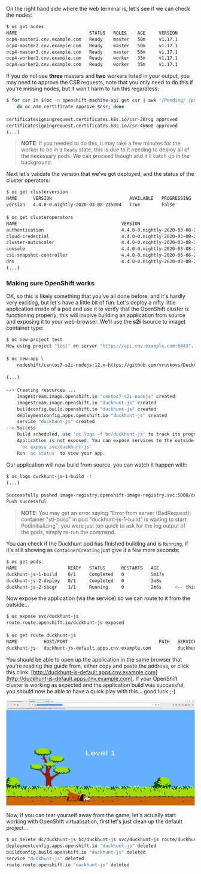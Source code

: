 On the right hand side where the web terminal is, let's see if we can check the nodes:

~~~bash
$ oc get nodes
NAME                           STATUS   ROLES    AGE     VERSION
ocp4-master1.cnv.example.com   Ready    master   50m     v1.17.1
ocp4-master2.cnv.example.com   Ready    master   50m     v1.17.1
ocp4-master3.cnv.example.com   Ready    master   50m     v1.17.1
ocp4-worker1.cnv.example.com   Ready    worker   35m     v1.17.1
ocp4-worker2.cnv.example.com   Ready    worker   35m     v1.17.1
~~~

If you do not see **three** masters and **two** workers listed in your output, you may need to approve the CSR requests, note that you only need to do this if you're missing nodes, but it won't harm to run this regardless:

~~~bash
$ for csr in $(oc -n openshift-machine-api get csr | awk '/Pending/ {print $1}'); \
	do oc adm certificate approve $csr; done

certificatesigningrequest.certificates.k8s.io/csr-26rcg approved
certificatesigningrequest.certificates.k8s.io/csr-4k6n8 approved
(...)
~~~

> **NOTE**: If you needed to do this, it may take a few minutes for the worker to be in a `Ready` state, this is due to it needing to deploy all of the necessary pods. We can proceed though and it'll catch up in the background.



Next let's validate the version that we've got deployed, and the status of the cluster operators:



~~~bash
$ oc get clusterversion
NAME      VERSION                             AVAILABLE   PROGRESSING   SINCE   STATUS
version   4.4.0-0.nightly-2020-03-08-235004   True        False         28m     Cluster version is 4.4.0-0.nightly-2020-03-08-235004

$ oc get clusteroperators
NAME                                       VERSION                             AVAILABLE   PROGRESSING   DEGRADED   SINCE
authentication                             4.4.0-0.nightly-2020-03-08-235004   True        False         False      33m
cloud-credential                           4.4.0-0.nightly-2020-03-08-235004   True        False         False      54m
cluster-autoscaler                         4.4.0-0.nightly-2020-03-08-235004   True        False         False      42m
console                                    4.4.0-0.nightly-2020-03-08-235004   True        False         False      32m
csi-snapshot-controller                    4.4.0-0.nightly-2020-03-08-235004   True        False         False      39m
dns                                        4.4.0-0.nightly-2020-03-08-235004   True        False         False      51m
(...)
~~~



### Making sure OpenShift works

OK, so this is likely something that you've all done before, and it's hardly very exciting, but let's have a little bit of fun. Let's deploy a nifty little application inside of a pod and use it to verify that the OpenShift cluster is functioning properly; this will involve building an application from source and exposing it to your web-browser. We'll use the **s2i** (source to image) container type:

~~~bash
$ oc new-project test
Now using project "test" on server "https://api.cnv.example.com:6443".

$ oc new-app \
	nodeshift/centos7-s2i-nodejs:12.x~https://github.com/vrutkovs/DuckHunt-JS

(...)

--> Creating resources ...
    imagestream.image.openshift.io "centos7-s2i-nodejs" created
    imagestream.image.openshift.io "duckhunt-js" created
    buildconfig.build.openshift.io "duckhunt-js" created
    deploymentconfig.apps.openshift.io "duckhunt-js" created
    service "duckhunt-js" created
--> Success
    Build scheduled, use 'oc logs -f bc/duckhunt-js' to track its progress.
    Application is not exposed. You can expose services to the outside world by executing one or more of the commands below:
     'oc expose svc/duckhunt-js'
    Run 'oc status' to view your app.
~~~



Our application will now build from source, you can watch it happen with:

~~~bash
$ oc logs duckhunt-js-1-build -f
(...)

Successfully pushed image-registry.openshift-image-registry.svc:5000/default/duckhunt-js:latest@sha256:4d0186040826a4be9d678459c5d6831e107a60c403d65a0da77fb076ff89084c
Push successful
~~~

> **NOTE**: You may get an error saying "Error from server (BadRequest): container "sti-build" in pod "duckhunt-js-1-build" is waiting to start: PodInitializing"; you were just too quick to ask for the log output of the pods, simply re-run the command.



You can check if the Duckhunt pod has finished building and is `Running`, if it's still showing as `ContainerCreating` just give it a few more seconds:

~~~bash
$ oc get pods
NAME                   READY   STATUS      RESTARTS   AGE
duckhunt-js-1-build    0/1     Completed   0          5m17s
duckhunt-js-2-deploy   0/1     Completed   0          3m8s
duckhunt-js-2-sbcgr    1/1     Running     0          2m6s     <-- this is the one!
~~~

Now expose the application (via the service) so we can route to it from the outside...


~~~bash
$ oc expose svc/duckhunt-js
route.route.openshift.io/duckhunt-js exposed

$ oc get route duckhunt-js
NAME          HOST/PORT                                  PATH   SERVICES      PORT       TERMINATION   WILDCARD
duckhunt-js   duckhunt-js-default.apps.cnv.example.com          duckhunt-js   8080-tcp                 None
~~~

You should be able to open up the application in the same browser that you're reading this guide from, either copy and paste the address, or click this clink: [http://duckhunt-js-default.apps.cnv.example.com](http://duckhunt-js-default.apps.cnv.example.com). If your OpenShift cluster is working as expected and the application build was successful, you should now be able to have a quick play with this... good luck ;-)

<img src="img/duckhunt.png"/>

Now, if you can tear yourself away from the game, let's actually start working with OpenShift virtualisation, first let's just clean up the default project...

~~~bash
$ oc delete dc/duckhunt-js bc/duckhunt-js svc/duckhunt-js route/duckhunt-js
deploymentconfig.apps.openshift.io "duckhunt-js" deleted                                                                                                                                           
buildconfig.build.openshift.io "duckhunt-js" deleted                                                                                                                                               
service "duckhunt-js" deleted
route.route.openshift.io "duckhunt-js" deleted
~~~
